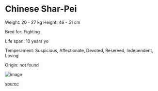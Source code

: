 # Chinese Shar-Pei

Weight: 20 - 27 kg
Height: 46 - 51 cm

Bred for: Fighting

Life span: 10 years yo

Temperament: Suspicious, Affectionate, Devoted, Reserved, Independent, Loving

Origin: not found

![image](https://cdn2.thedogapi.com/images/B1ruWl94Q_1280.jpg)

[source](https://api.thedogapi.com/v1/breeds/79)
